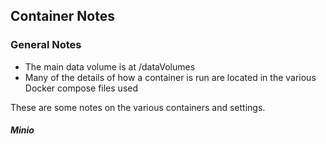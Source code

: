 ## Container Notes


### General Notes
* The main data volume is at /dataVolumes
* Many of the details of how a container is run are located in the various Docker compose files used


These are some notes on the various containers and settings.


##### Minio




